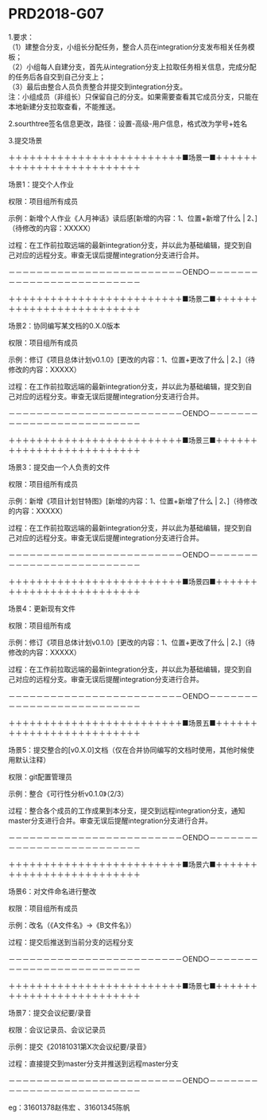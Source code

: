 ﻿# PRD2018-G07  
  

1.要求：  
    （1）建整合分支，小组长分配任务，整合人员在integration分支发布相关任务模板；  
    （2）小组每人自建分支，首先从integration分支上拉取任务相关信息，完成分配的任务后各自交到自己分支上；  
    （3）最后由整合人员负责整合并提交到integration分支。   
	注：小组成员（非组长）只保留自己的分支。如果需要查看其它成员分支，只能在本地新建分支拉取查看，不能推送。    
	
2.sourthtree签名信息更改，路径：设置-高级-用户信息，格式改为学号+姓名  
     
3.提交场景

＋＋＋＋＋＋＋＋＋＋＋＋＋＋＋＋＋＋＋＋＋＋＋＋＋■场景一■＋＋＋＋＋＋＋＋＋＋＋＋＋＋＋＋＋＋＋＋＋＋＋＋＋

场景1：提交个人作业  

权限：项目组所有成员

示例：新增个人作业《人月神话》读后感[新增的内容：1、位置+新增了什么 | 2、]（待修改的内容：XXXXX）

过程：在工作前拉取远端的最新integration分支，并以此为基础编辑，提交到自己对应的远程分支。审查无误后提醒integration分支进行合并。 

－－－－－－－－－－－－－－－－－－－－－－－－－○END○－－－－－－－－－－－－－－－－－－－－－－－－－－

＋＋＋＋＋＋＋＋＋＋＋＋＋＋＋＋＋＋＋＋＋＋＋＋＋■场景二■＋＋＋＋＋＋＋＋＋＋＋＋＋＋＋＋＋＋＋＋＋＋＋＋＋

场景2：协同编写某文档的0.X.0版本
 
权限：项目组所有成员
 
示例：修订《项目总体计划v0.1.0》[更改的内容：1、位置+更改了什么 | 2、]（待修改的内容：XXXXX）
 
过程：在工作前拉取远端的最新integration分支，并以此为基础编辑，提交到自己对应的远程分支。审查无误后提醒integration分支进行合并。
 
－－－－－－－－－－－－－－－－－－－－－－－－－○END○－－－－－－－－－－－－－－－－－－－－－－－－－－
 

 
＋＋＋＋＋＋＋＋＋＋＋＋＋＋＋＋＋＋＋＋＋＋＋＋＋■场景三■＋＋＋＋＋＋＋＋＋＋＋＋＋＋＋＋＋＋＋＋＋＋＋＋＋
 
场景3：提交由一个人负责的文件
 
权限：项目组所有成员

示例：新增《项目计划甘特图》[新增的内容：1、位置+新增了什么 | 2、]（待修改的内容：XXXXX）
 
过程：在工作前拉取远端的最新integration分支，并以此为基础编辑，提交到自己对应的远程分支。审查无误后提醒integration分支进行合并。
 
－－－－－－－－－－－－－－－－－－－－－－－－－○END○－－－－－－－－－－－－－－－－－－－－－－－－－－
 

 
＋＋＋＋＋＋＋＋＋＋＋＋＋＋＋＋＋＋＋＋＋＋＋＋＋■场景四■＋＋＋＋＋＋＋＋＋＋＋＋＋＋＋＋＋＋＋＋＋＋＋＋＋
 
场景4：更新现有文件
 
权限：项目组所有成
 
示例：修订《项目总体计划v0.1.0》[更改的内容：1、位置+更改了什么 | 2、]（待修改的内容：XXXXX）
 
过程：在工作前拉取远端的最新integration分支，并以此为基础编辑，提交到自己对应的远程分支。审查无误后提醒integration分支进行合并。
 
－－－－－－－－－－－－－－－－－－－－－－－－－○END○－－－－－－－－－－－－－－－－－－－－－－－－－－
 

 
＋＋＋＋＋＋＋＋＋＋＋＋＋＋＋＋＋＋＋＋＋＋＋＋＋■场景五■＋＋＋＋＋＋＋＋＋＋＋＋＋＋＋＋＋＋＋＋＋＋＋＋＋
 
场景5：提交整合的[v0.X.0]文档（仅在合并协同编写的文档时使用，其他时候使用默认注释）
 
权限：git配置管理员
 
示例：整合《可行性分析v0.1.0》（2/3）
 
过程：整合各个成员的工作成果到本分支，提交到远程integration分支，通知master分支进行合并。审查无误后提醒integration分支进行合并。
 
－－－－－－－－－－－－－－－－－－－－－－－－－○END○－－－－－－－－－－－－－－－－－－－－－－－－－－
 
 

 
＋＋＋＋＋＋＋＋＋＋＋＋＋＋＋＋＋＋＋＋＋＋＋＋＋■场景六■＋＋＋＋＋＋＋＋＋＋＋＋＋＋＋＋＋＋＋＋＋＋＋＋＋
 
场景6：对文件命名进行整改
 
权限：项目组所有成员
 
示例：改名（《A文件名》->《B文件名》）
 
过程：提交后推送到当前分支的远程分支
 
－－－－－－－－－－－－－－－－－－－－－－－－－○END○－－－－－－－－－－－－－－－－－－－－－－－－－－
 

 
＋＋＋＋＋＋＋＋＋＋＋＋＋＋＋＋＋＋＋＋＋＋＋＋＋■场景七■＋＋＋＋＋＋＋＋＋＋＋＋＋＋＋＋＋＋＋＋＋＋＋＋＋
 
场景7：提交会议纪要/录音
 
权限：会议记录员、会议记录员
 
示例：提交《20181031第X次会议纪要/录音》
 
过程：直接提交到master分支并推送到远程master分支
 
－－－－－－－－－－－－－－－－－－－－－－－－－○END○－－－－－－－－－－－－－－－－－－－－－－－－－－
 
 eg：31601378赵伟宏 、31601345陈帆
